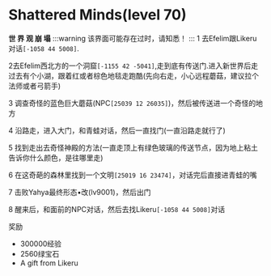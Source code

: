 # Shattered Minds(level 70)
**世  界  观  崩  塌**
:::warning
该界面可能存在过时，请知悉！
:::
1 去Efelim跟Likeru对话`[-1058 44 5008]`.

2去Efelim西北方的一个洞窟`[-1155 42 -5041]`,走到底有传送门.进入新世界后走过去有个小湖，跟着红或者棕色地毯走跑酷(先向右走，小心远程蘑菇，建议拉个法师或者弓箭手)

3 调查奇怪的蓝色巨大蘑菇(NPC`[25039 12 26035]`)，然后被传送进一个奇怪的地方

4 沿路走，进入大门，和青蛙对话，然后一直找门(一直沿路走就行了)

5 找到走出去奇怪神殿的方法(一直走顶上有绿色玻璃的传送节点，因为地上粘土告诉你什么颜色，是往哪里走)

6 在这奇葩的森林里找到一个文明`[25019 16 23474]`，对话完后直接进青蛙的嘴

7 击败Yahya最终形态•改(lv9001)，然后出门

8 醒来后，和面前的NPC对话，然后去找Likeru`[-1058 44 5008]`对话

奖励
+ 300000经验
+ 2560绿宝石
+ A gift from Likeru